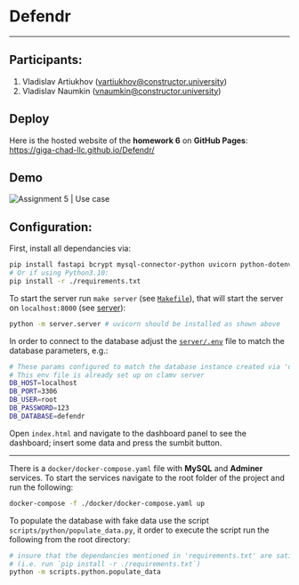 # Defendr
---

## Participants:

1. Vladislav Artiukhov (vartiukhov@constructor.university)
2. Vladislav Naumkin (vnaumkin@constructor.university)

## Deploy

Here is the hosted website of the **homework 6** on **GitHub Pages**: https://giga-chad-llc.github.io/Defendr/


## Demo

![Assignment 5 | Use case](./src/assets/videos/assignment-5-use-case.gif)


## Configuration:

First, install all dependancies via:
```bash
pip install fastapi bcrypt mysql-connector-python uvicorn python-dotenv
# Or if using Python3.10:
pip install -r ./requirements.txt
```

To start the server run `make server` (see [`Makefile`](Makefile)), that will start the server on `localhost:8000` (see [server](./server/server.py)):
```bash
python -m server.server # uvicorn should be installed as shown above
```

In order to connect to the database adjust the [`server/.env`](server/.env) file to match the database parameters, e.g.:
```bash
# These params configured to match the database instance created via 'docker-compose.yaml'
# This env file is already set up on clamv server
DB_HOST=localhost
DB_PORT=3306
DB_USER=root
DB_PASSWORD=123
DB_DATABASE=defendr
```

Open `index.html` and navigate to the dashboard panel to see the dashboard; insert some data and press the sumbit button.

---

There is a `docker/docker-compose.yaml` file with **MySQL** and **Adminer** services. To start the services navigate to the root folder of the project and run the following:
```bash
docker-compose -f ./docker/docker-compose.yaml up
```

To populate the database with fake data use the script `scripts/python/populate_data.py`, it order to execute the script run the following from the root directory:
```bash
# insure that the dependancies mentioned in 'requirements.txt' are satisfied
# (i.e. run `pip install -r ./requirements.txt`)
python -m scripts.python.populate_data
```
